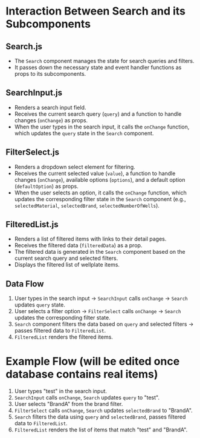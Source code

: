 # Interaction Between Search and its Subcomponents

## Search.js
- The `Search` component manages the state for search queries and filters.
- It passes down the necessary state and event handler functions as props to its subcomponents.

## SearchInput.js
- Renders a search input field.
- Receives the current search query (`query`) and a function to handle changes (`onChange`) as props.
- When the user types in the search input, it calls the `onChange` function, which updates the `query` state in the `Search` component.

## FilterSelect.js
- Renders a dropdown select element for filtering.
- Receives the current selected value (`value`), a function to handle changes (`onChange`), available options (`options`), and a default option (`defaultOption`) as props.
- When the user selects an option, it calls the `onChange` function, which updates the corresponding filter state in the `Search` component (e.g., `selectedMaterial`, `selectedBrand`, `selectedNumberOfWells`).

## FilteredList.js
- Renders a list of filtered items with links to their detail pages.
- Receives the filtered data (`filteredData`) as a prop.
- The filtered data is generated in the `Search` component based on the current search query and selected filters.
- Displays the filtered list of wellplate items.

## Data Flow
1. User types in the search input -> `SearchInput` calls `onChange` -> `Search` updates `query` state.
2. User selects a filter option -> `FilterSelect` calls `onChange` -> `Search` updates the corresponding filter state.
3. `Search` component filters the data based on `query` and selected filters -> passes filtered data to `FilteredList`.
4. `FilteredList` renders the filtered items.

# Example Flow (will be edited once database contains real items)
1. User types "test" in the search input.
2. `SearchInput` calls `onChange`, `Search` updates `query` to "test".
3. User selects "BrandA" from the brand filter.
4. `FilterSelect` calls `onChange`, `Search` updates `selectedBrand` to "BrandA".
5. `Search` filters the data using `query` and `selectedBrand`, passes filtered data to `FilteredList`.
6. `FilteredList` renders the list of items that match "test" and "BrandA".
